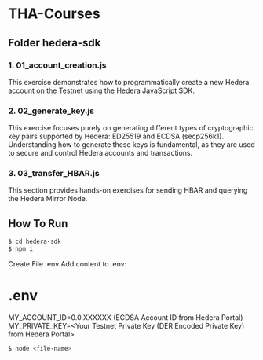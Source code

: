 # THA-Courses

## Folder hedera-sdk

### 1. 01_account_creation.js
   This exercise demonstrates how to programmatically create a new Hedera account on the Testnet using the Hedera JavaScript SDK.

### 2. 02_generate_key.js
   This exercise focuses purely on generating different types of cryptographic key pairs supported by Hedera: ED25519 and ECDSA (secp256k1). Understanding how to generate these keys is fundamental, as they are used to secure and control Hedera accounts and transactions.

### 3. 03_transfer_HBAR.js
   This section provides hands-on exercises for sending HBAR and querying the Hedera Mirror Node.

## How To Run
```bash
$ cd hedera-sdk
$ npm i
```

Create File .env
Add content to .env:

# .env

MY_ACCOUNT_ID=0.0.XXXXXX (ECDSA Account ID from Hedera Portal)
MY_PRIVATE_KEY=<Your Testnet Private Key (DER Encoded Private Key) from Hedera Portal>

```bash
$ node <file-name>
```

